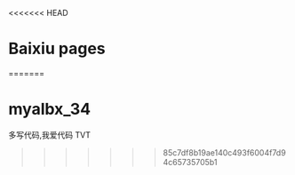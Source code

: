 <<<<<<< HEAD
# Baixiu pages
=======
# myalbx_34
多写代码,我爱代码 TVT
>>>>>>> 85c7df8b19ae140c493f6004f7d94c65735705b1
